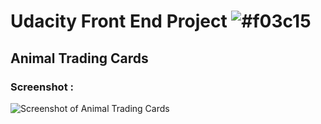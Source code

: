 # Udacity Front End Project ![#f03c15](https://placehold.it/15/f03c15/000000?text=+) 
## Animal Trading Cards

### Screenshot : 

![ Screenshot of Animal Trading Cards](http://i.prntscr.com/pDRU9I8bQZiYofghoZyLvw.png)
